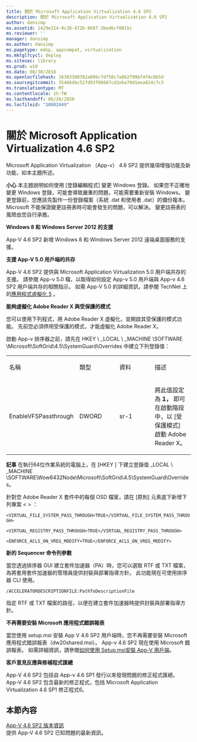 ```yaml
---
title: 關於 Microsoft Application Virtualization 4.6 SP2
description: 關於 Microsoft Application Virtualization 4.6 SP2
author: dansimp
ms.assetid: 1429e314-9c38-472b-8687-3bed6cf0015c
ms.reviewer: ''
manager: dansimp
ms.author: dansimp
ms.pagetype: mdop, appcompat, virtualization
ms.mktglfcycl: deploy
ms.sitesec: library
ms.prod: w10
ms.date: 08/30/2016
ms.openlocfilehash: 16303380782a086cfd750c7a8b2f99bf4f4c8b5d
ms.sourcegitcommit: 354664bc527d93f80687cd2eba70d1eea024c7c3
ms.translationtype: MT
ms.contentlocale: zh-TW
ms.lasthandoff: 06/26/2020
ms.locfileid: "10802449"
---
```

# 關於 Microsoft Application Virtualization 4.6 SP2


Microsoft Application Virtualization （App-v） 4.6 SP2 提供幾項增強功能及新功能，如本主題所述。

**小心** 本主題說明如何使用 [登錄編輯程式] 變更 Windows 登錄。 如果您不正確地變更 Windows 登錄，可能會導致嚴重的問題，可能需要重新安裝 Windows。 變更登錄前，您應該先製作一份登錄檔案（系統 .dat 和使用者 .dat）的備份複本。 Microsoft 不能保證變更註冊表時可能會發生的問題，可以解決。 變更註冊表的風險由您自行承擔。

 

**Windows 8 和 Windows Server 2012 的支援**

App-V 4.6 SP2 新增 Windows 8 和 Windows Server 2012 遠端桌面服務的支援。

**支援 App-V 5.0 用戶端的共存**

App-V 4.6 SP2 提供與 Microsoft Application Virtualization 5.0 用戶端共存的支援。 請參閱 App-v 5.0 檔，以取得如何設定 App-v 5.0 用戶端與 App-v 4.6 SP2 用戶端共存的相關指示。 如需 App-V 5.0 的詳細資訊，請參閱 TechNet 上的[應用程式虛擬化 5](https://go.microsoft.com/fwlink/?LinkId=267599) 。

**能夠虛擬化 Adobe Reader X 與受保護的模式**

您可以使用下列程式，將 Adobe Reader X 虛擬化，並開啟其受保護的模式功能。 先前您必須停用受保護的模式，才能虛擬化 Adobe Reader X。

啟動 App-v 排序器之前，請先在 HKEY \ _LOCAL \ _MACHINE \\SOFTWARE \\Microsoft\\SoftGrid\\4.5\\SystemGuard\\Overrides 中建立下列登錄值：

<table>
<colgroup>
<col width="25%" />
<col width="25%" />
<col width="25%" />
<col width="25%" />
</colgroup>
<tbody>
<tr class="odd">
<td align="left"><p>名稱</p></td>
<td align="left"><p>類型</p></td>
<td align="left"><p>資料</p></td>
<td align="left"><p>描述</p></td>
</tr>
<tr class="even">
<td align="left"><p>EnableVFSPassthrough</p></td>
<td align="left"><p>DWORD</p></td>
<td align="left"><p>sr-1</p></td>
<td align="left"><p>將此值設定為 <strong> 1， </strong> 即可在啟動階段中，以 [受保護模式] 啟動 Adobe Reader X。</p></td>
</tr>
</tbody>
</table>

 

**記事** 在執行64位作業系統的電腦上，在 [HKEY \] 下建立登錄值 _LOCAL \ _MACHINE \\SOFTWARE\\Wow6432Node\\Microsoft\\SoftGrid\\4.5\\SystemGuard\\Overrides。

 

針對您 Adobe Reader X 套件中的每個 OSD 檔案，請在 [原則] 元素底下新增下列專案 &lt; &gt; ：

`<VIRTUAL_FILE_SYSTEM_PASS_THROUGH>TRUE</VIRTUAL_FILE_SYSTEM_PASS_THROUGH>`

`<VIRTUAL_REGISTRY_PASS_THROUGH>TRUE</VIRTUAL_REGISTRY_PASS_THROUGH>`

`<ENFORCE_ACLS_ON_VREG_MODIFY>TRUE</ENFORCE_ACLS_ON_VREG_MODIFY>`

**新的 Sequencer 命令列參數**

當您透過排序器 GUI 建立套件加速器（PA）時，您可以選取 RTF 或 TXT 檔案，為將套用套件加速器的管理員提供封裝與部署指導方針。 此功能現在可使用排序器 CLI 使用。

`/ACCELERATORDESCRIPTIONFILE:PathToDescriptionFile`

指定 RTF 或 TXT 檔案的路徑，以便在建立套件加速器時提供封裝與部署指導方針。

**不再需要安裝 Microsoft 應用程式錯誤報表**

當您使用 setup.msi 安裝 App V 4.6 SP2 用戶端時，您不再需要安裝 Microsoft 應用程式錯誤報表（dw20shared.msi）。 App-v 4.6 SP2 現在使用 Microsoft 錯誤報表。 如需詳細資訊，請參閱[如何使用 Setup.msi安裝 App-V 用戶端](https://go.microsoft.com/fwlink/?LinkId=267237)。

**客戶意見反應與修補程式匯總**

App-V 4.6 SP2 包括自 App-v 4.6 SP1 發行以來發現問題的修正程式匯總。 App-V 4.6 SP2 包含最新的修正程式，包括 Microsoft Application Virtualization 4.6 SP1 修正程式6。

## 本節內容


<a href="" id="app-v-4-6-sp2-release-notes"></a>[App-V 4.6 SP2 版本資訊](https://go.microsoft.com/fwlink/?LinkId=267600)  
提供 App-V 4.6 SP2 已知問題的最新資訊。

 

 





